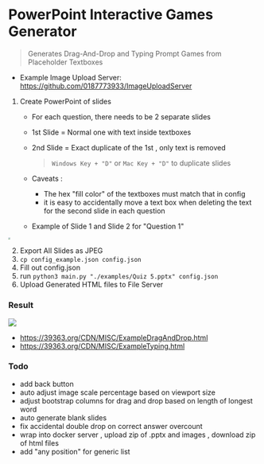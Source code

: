 # PowerPoint Interactive Games Generator
> Generates Drag-And-Drop and Typing Prompt Games from Placeholder Textboxes

- Example Image Upload Server: https://github.com/0187773933/ImageUploadServer

1. Create PowerPoint of slides

	- For each question, there needs to be 2 separate slides

	- 1st Slide = Normal one with text inside textboxes

	- 2nd Slide = Exact duplicate of the 1st , only text is removed

		> `Windows Key + "D"` or `Mac Key + "D"` to duplicate slides

	- Caveats :

		- The hex "fill color" of the textboxes must match that in config
		- it is easy to accidentally move a text box when deleting the text for the second slide in each question

	- Example of Slide 1 and Slide 2 for "Question 1"

<img src="https://39363.org/IMAGE_BUCKET/1636525166177-241760869.png" style="zoom:27%;" />

2. Export All Slides as JPEG
3. `cp config_example.json config.json`
4. Fill out config.json
5. run `python3 main.py "./examples/Quiz 5.pptx" config.json`
6. Upload Generated HTML files to File Server

### Result

![](https://39363.org/IMAGE_BUCKET/1636526211492-992772358.png)

- https://39363.org/CDN/MISC/ExampleDragAndDrop.html
- https://39363.org/CDN/MISC/ExampleTyping.html

### Todo

- add back button
- auto adjust image scale percentage based on viewport size
- adjust bootstrap columns for drag and drop based on length of longest word
- auto generate blank slides
- fix accidental double drop on correct answer overcount
- wrap into docker server , upload zip of .pptx and images , download zip of html files
- add "any position" for generic list